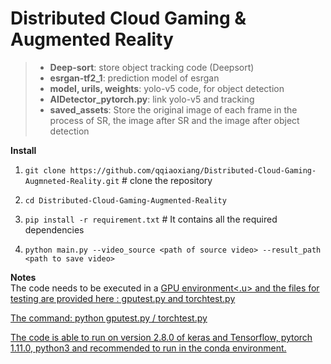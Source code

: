 # Distributed Cloud Gaming & Augmented Reality



> + **Deep-sort**: store object tracking code (Deepsort)
> + **esrgan-tf2_1**: prediction model of esrgan
> + **model, urils, weights**: yolo-v5 code, for object detection
> + **AIDetector_pytorch.py**: link yolo-v5 and tracking
> + **saved_assets**: Store the original image of each frame in the process of SR, the image after SR and the image after object detection


**Install** 
 1. `git clone https://github.com/qqiaoxiang/Distributed-Cloud-Gaming-Augmneted-Reality.git`  # clone the repository
 
 2. `cd Distributed-Cloud-Gaming-Augmented-Reality` 
 
 3. `pip install -r requirement.txt` # It contains all the required dependencies
 
 4. `python main.py --video_source <path of source video> --result_path <path to save video>`
 
 
**Notes**   
The code needs to be executed in a <u>GPU environment<.u> and the files for testing are provided here : gputest.py and torchtest.py
 
The command: python gputest.py / torchtest.py
 
The code is able to run on version 2.8.0 of keras and Tensorflow, pytorch 1.11.0, python3 and recommended to run in the conda environment.

